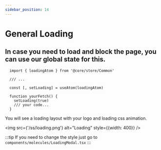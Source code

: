 ```yaml
---
sidebar_position: 14
---
```


# General Loading 

<h2>In case you need to load and block the page, you can use our global state for this.</h2>

```tsx
  import { loadingAtom } from '@core/store/Common'
 
  /// ...

  const [, setLoading] = useAtom(loadingAtom)

  function yourFetch() {
    setLoading(true)
    /// your code...
  }
```


You will see a loading layout with your logo and loading css animation.


<img src={'/ss/loading.png'} alt="Loading" style={{width: 400}} />


:::tip
If you need to change the style just go to `components/molecules/LoadingModal.tsx`
:::
